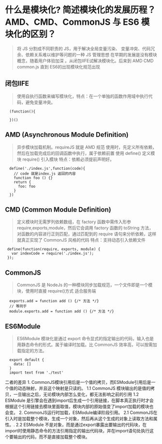 # 什么是模块化? 简述模块化的发展历程？ AMD、CMD、CommonJS 与 ES6 模块化的区别？
 > 将 JS 分割成不同职责的 JS，用于解决全局变量污染、 变量冲突、代码冗余、依赖关系难以维护等问题的一种 JS 管理思想
 > 在早期的发展是没有模块概念，随着用户体验加深 。从闭包IIFE试解决模块化。后来到 AMD CMD  common.js 直到 ES6的出现模块化规范出现
 
 ## 闭包IIFE
  > 使用自执行函数来编写模块化，特点：在一个单独的函数作用域中执行代码，避免变量冲突。
  ```
    (function(){
      
    })()
  ```
 ## AMD (Asynchronous Module Definition)
 > 异步模块加载机制。requireJS 就是 AMD 规范 使用时，先定义所有依赖，然后在加载完成后的回调函数中执行，属于依赖前置
 使用 define() 定义模块 require() 引入模块 特点：依赖必须提前声明好。
  ```
    define('./index.js',function(code){
      // code 就是index.js 返回的内容
      function foo () {}
      return {
        foo: foo
      }
    })
  ```
 ## CMD (Common Module Definition)
 > 定义模块时无需罗列依赖数组，在 factory 函数中需传入形参 require,exports,module，然后它会调用 factory 函数的 toString 方法，对函数的内容进行正则匹配，通过匹配到的 require 语句来分析依赖，这样就真正实现了 CommonJS 风格的代码
 特点：支持动态引入依赖文件
 ```
  define(function(require, exports, module) {  
    var indexCode = require('./index.js');
  });
 ```
 ## CommonJS
 > CommonJS 是 NodeJs 的一种模块同步加载规范，一个文件即是一个模块，使用时直接 require()方式 适合服务端
  ```
    exports.add = function add () {/* 方法 */}
    // 等同于
    module.exports.add = function add () {/* 方法 */}
  ```
 ## ES6Module
 > ES6Module 模块化是通过 export 命令显式的指定输出的代码，输入也是用静态命令的形式。属于编译时加载。比 CommonJS 效率高，可以按需加载指定的方法。

  ```
    export default {
      data: []
    }
    import text from './test'
  ```

  二者的差异
    1. CommonJS模块引用后是一个值的拷贝，而ESModule引用后是一个值的动态映射，并且这个映射是只读的。
     1.1 CommonJS 模块输出的是值的拷贝，一旦输出之后，无论模块内部怎么变化，都无法影响之前的引用
     1.2 ESModule 是引擎会在遇到import后生成一个引用链接，在脚本真正执行时才会根据这个引用链接去模块里面取值，模块内部的原始值变了import加载的模块也会变。
    2. CommonJS运行时加载，ESModule编译阶段引用。
     2.1 CommonJS在引入时是加载整个模块，生成一个对象，然后再从这个生成的对象上读取方法和属性。.
     2.2 ESModule 不是对象，而是通过export暴露出要输出的代码块，在import时使用静态命令的方法引用指定的输出代码块，并在import语句处执行这个要输出的代码，而不是直接加载整个模块。


